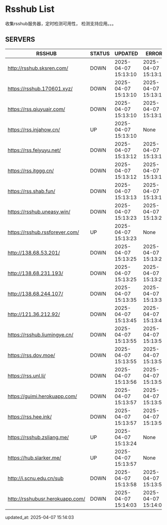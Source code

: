 # Rsshub List

收集rsshub服务器，定时检测可用性， 检测支持应用。。。


## SERVERS

|  RSSHUB   | STATUS  | UPDATED  | ERROR  | TWITTER |  
|  ----  | ----  | ----  | ----  | ---- |  
| http://rsshub.sksren.com/ | DOWN | 2025-04-07 15:13:10 | 2025-04-07 15:13:10 |  
| https://rsshub.170601.xyz/ | DOWN | 2025-04-07 15:13:10 | 2025-04-07 15:13:10 |  
| https://rss.qiuyuair.com/ | DOWN | 2025-04-07 15:13:10 | 2025-04-07 15:13:10 |  
| https://rss.injahow.cn/ | UP | 2025-04-07 15:13:10 | None ||  
| https://rss.feiyuyu.net/ | DOWN | 2025-04-07 15:13:12 | 2025-04-07 15:13:12 |  
| https://rss.itggg.cn/ | DOWN | 2025-04-07 15:13:12 | 2025-04-07 15:13:12 |  
| https://rss.shab.fun/ | DOWN | 2025-04-07 15:13:13 | 2025-04-07 15:13:13 |  
| https://rsshub.uneasy.win/ | DOWN | 2025-04-07 15:13:23 | 2025-04-07 15:13:23 |  
| https://rsshub.rssforever.com/ | UP | 2025-04-07 15:13:23 | None ||  
| http://138.68.53.201/ | DOWN | 2025-04-07 15:13:25 | 2025-04-07 15:13:25 |  
| http://138.68.231.193/ | DOWN | 2025-04-07 15:13:25 | 2025-04-07 15:13:25 |  
| http://138.68.244.107/ | DOWN | 2025-04-07 15:13:35 | 2025-04-07 15:13:35 |  
| http://121.36.212.92/ | DOWN | 2025-04-07 15:13:45 | 2025-04-07 15:13:45 |  
| https://rsshub.liumingye.cn/ | DOWN | 2025-04-07 15:13:55 | 2025-04-07 15:13:55 |  
| https://rss.dov.moe/ | DOWN | 2025-04-07 15:13:55 | 2025-04-07 15:13:55 |  
| https://rss.unl.li/ | DOWN | 2025-04-07 15:13:56 | 2025-04-07 15:13:56 |  
| https://guimi.herokuapp.com/ | DOWN | 2025-04-07 15:13:57 | 2025-04-07 15:13:57 |  
| https://rss.hee.ink/ | DOWN | 2025-04-07 15:13:57 | 2025-04-07 15:13:57 |  
| https://rsshub.zsliang.me/ | UP | 2025-04-07 15:13:24 | None |OK|  
| https://hub.slarker.me/ | UP | 2025-04-07 15:13:57 | None ||  
| http://i.scnu.edu.cn/sub | DOWN | 2025-04-07 15:13:58 | 2025-04-07 15:13:58 |  
| http://rsshubusr.herokuapp.com/ | DOWN | 2025-04-07 15:14:03 | 2025-04-07 15:14:03 |  
  

updated_at: 2025-04-07 15:14:03  
